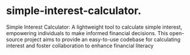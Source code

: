 # simple-interest-calculator.
Simple Interest Calculator: A lightweight tool to calculate simple interest, empowering individuals to make informed financial decisions. This open-source project aims to provide an easy-to-use codebase for calculating interest and foster collaboration to enhance financial literacy
